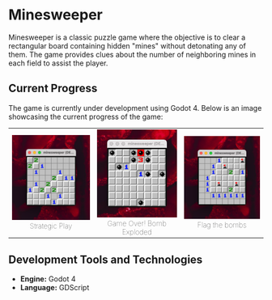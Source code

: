 # Minesweeper

Minesweeper is a classic puzzle game where the objective is to clear a rectangular board containing hidden "mines" without detonating any of them. The game provides clues about the number of neighboring mines in each field to assist the player.

## Current Progress

The game is currently under development using Godot 4. Below is an image showcasing the current progress of the game:

<table>
  <tr>
	<td style="text-align: center;">
	  <img src="resources/board.png" width="500px"><br>
	  <span style="font-weight: lighter;text-align: center;">Strategic Play</span>
	</td>
	<td style="text-align: center;">
	  <img src="resources/bomb_exploded.png" width="500px"><br>
	  <span style="font-weight: lighter;text-align: center;">Game Over! Bomb Exploded</span>
	</td>
  <td style="text-align: center;">
	  <img src="resources/flag_bomb.png" width="520px"><br>
	  <span style="font-weight: lighter;text-align: center;">Flag the bombs</span>
	</td>
  </tr>
</table>

## Development Tools and Technologies

- **Engine:** Godot 4
- **Language:** GDScript
